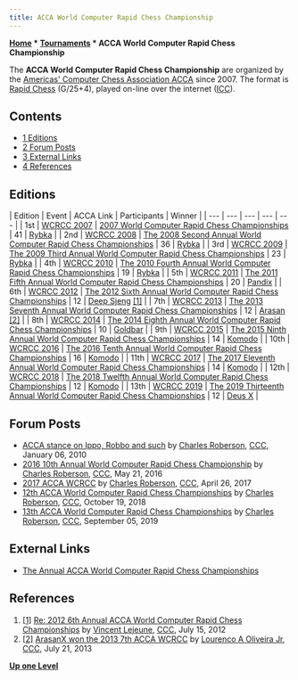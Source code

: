 ```yaml
---
title: ACCA World Computer Rapid Chess Championship
---
```

**[Home](Home "Home") * [Tournaments](Tournaments_and_Matches "Tournaments and Matches") * ACCA World Computer Rapid Chess Championship**

The **ACCA World Computer Rapid Chess Championship** are organized by the [Americas' Computer Chess Association ACCA](ACCA "ACCA") since 2007. The format is [Rapid Chess](https://en.wikipedia.org/wiki/Fast_chess) (G/25+4), played on-line over the internet ([ICC](index.php?title=Internet_Chess_Club&action=edit&redlink=1 "Internet Chess Club (page does not exist)")).

## Contents

- [1 Editions](#editions)
- [2 Forum Posts](#forum-posts)
- [3 External Links](#external-links)
- [4 References](#references)

## Editions

|  Edition
|  Event
|  ACCA Link
|  Participants
|  Winner
|
| --- | --- | --- | --- | --- |
|  1st
| [WCRCC 2007](WCRCC_2007 "WCRCC 2007") | [2007 World Computer Rapid Chess Championships](http://aigames.net/ACCA/2007Presidents.html) |  41
| [Rybka](Rybka "Rybka") |
|  2nd
| [WCRCC 2008](WCRCC_2008 "WCRCC 2008") | [The 2008 Second Annual World Computer Rapid Chess Championships](http://aigames.net/ACCA/ACCAWCRCC/2008ACCAWCRCC/2008WCRCC.html) |  36
| [Rybka](Rybka "Rybka") |
|  3rd
| [WCRCC 2009](WCRCC_2009 "WCRCC 2009") | [The 2009 Third Annual World Computer Rapid Chess Championships](http://aigames.net/ACCA/ACCAWCRCC/2009ACCAWCRCC/WCRCC.html) |  23
| [Rybka](Rybka "Rybka") |
|  4th
| [WCRCC 2010](WCRCC_2010 "WCRCC 2010") | [The 2010 Fourth Annual World Computer Rapid Chess Championships](http://aigames.net/ACCA/ACCAWCRCC/2010ACCAWCRCC/WCRCC.html) |  19
| [Rybka](Rybka "Rybka") |
|  5th
| [WCRCC 2011](WCRCC_2011 "WCRCC 2011") | [The 2011 Fifth Annual World Computer Rapid Chess Championships](http://aigames.net/ACCA/ACCAWCRCC/2011ACCAWCRCC/WCRCC.html) |  20
| [Pandix](Pandix "Pandix") |
|  6th
| [WCRCC 2012](WCRCC_2012 "WCRCC 2012") | [The 2012 Sixth Annual World Computer Rapid Chess Championships](http://aigames.net/ACCA/ACCAWCRCC/2012ACCAWCRCC/WCRCC.html) |  12
| [Deep Sjeng](Deep_Sjeng "Deep Sjeng") <a id="cite-note-1" href="#cite-ref-1">[1]</a> |
|  7th
| [WCRCC 2013](WCRCC_2013 "WCRCC 2013") | [The 2013 Seventh Annual World Computer Rapid Chess Championships](http://aigames.net/ACCA/ACCAWCRCC/2013ACCAWCRCC/WCRCC.html) |  12
| [Arasan](Arasan "Arasan") <a id="cite-note-2" href="#cite-ref-2">[2]</a> |
|  8th
| [WCRCC 2014](WCRCC_2014 "WCRCC 2014") | [The 2014 Eighth Annual World Computer Rapid Chess Championships](http://aigames.net/ACCA/ACCAWCRCC/2014ACCAWCRCC/WCRCC.html) |  10
| [Goldbar](Goldbar "Goldbar") |
|  9th
| [WCRCC 2015](WCRCC_2015 "WCRCC 2015") | [The 2015 Ninth Annual World Computer Rapid Chess Championships](http://aigames.net/ACCA/ACCAWCRCC/2015ACCAWCRCC/WCRCC.html) |  14
| [Komodo](Komodo "Komodo") |
|  10th
| [WCRCC 2016](WCRCC_2016 "WCRCC 2016") | [The 2016 Tenth Annual World Computer Rapid Chess Championships](http://aigames.net/ACCA/ACCAWCRCC/2016ACCAWCRCC/WCRCC.html) |  16
| [Komodo](Komodo "Komodo") |
|  11th
| [WCRCC 2017](WCRCC_2017 "WCRCC 2017") | [The 2017 Eleventh Annual World Computer Rapid Chess Championships](http://aigames.net/ACCA/ACCAWCRCC/2017ACCAWCRCC/WCRCC.html) |  14
| [Komodo](Komodo "Komodo") |
|  12th
| [WCRCC 2018](WCRCC_2018 "WCRCC 2018") | [The 2018 Twelfth Annual World Computer Rapid Chess Championships](http://aigames.net/ACCA/ACCAWCRCC/2018ACCAWCRCC/WCRCC.html) |  12
| [Komodo](Komodo "Komodo") |
|  13th
| [WCRCC 2019](WCRCC_2019 "WCRCC 2019") | [The 2019 Thirteenth Annual World Computer Rapid Chess Championships](http://aigames.net/ACCA/ACCAWCRCC/2019ACCAWCRCC/WCRCC.html) |  12
| [Deus X](Deus_X "Deus X") |

## Forum Posts

- [ACCA stance on Ippo, Robbo and such](http://www.talkchess.com/forum/viewtopic.php?t=31506) by [Charles Roberson](Charles_Roberson "Charles Roberson"), [CCC](CCC "CCC"), January 06, 2010
- [2016 10th Annual World Computer Rapid Chess Championship](http://www.talkchess.com/forum/viewtopic.php?t=60234) by [Charles Roberson](Charles_Roberson "Charles Roberson"), [CCC](CCC "CCC"), May 21, 2016
- [2017 ACCA WCRCC](http://www.talkchess.com/forum/viewtopic.php?t=63834) by [Charles Roberson](Charles_Roberson "Charles Roberson"), [CCC](CCC "CCC"), April 26, 2017
- [12th ACCA World Computer Rapid Chess Championships](http://www.talkchess.com/forum3/viewtopic.php?f=7&t=68696) by [Charles Roberson](Charles_Roberson "Charles Roberson"), [CCC](CCC "CCC"), October 19, 2018
- [13th ACCA World Computer Rapid Chess Championships](http://www.talkchess.com/forum3/viewtopic.php?f=2&t=71734) by [Charles Roberson](Charles_Roberson "Charles Roberson"), [CCC](CCC "CCC"), September 05, 2019

## External Links

- [The Annual ACCA World Computer Rapid Chess Championships](http://aigames.net/ACCA/ACCAWCRCC/WCRCC.html)

## References

1. <a id="cite-ref-1" href="#cite-note-1">[1]</a> [Re: 2012 6th Annual ACCA World Computer Rapid Chess Championships](http://www.talkchess.com/forum/viewtopic.php?topic_view=threads&p=474133&t=43455) by [Vincent Lejeune](index.php?title=Vincent_Lejeune&action=edit&redlink=1 "Vincent Lejeune (page does not exist)"), [CCC](CCC "CCC"), July 15, 2012
1. <a id="cite-ref-2" href="#cite-note-2">[2]</a> [ArasanX won the 2013 7th ACCA WCRCC](http://www.talkchess.com/forum/viewtopic.php?t=47741&postdays=0&postorder=asc&topic_view=&start=37) by [Lourenco A Oliveira Jr](Louren%C3%A7o_Araujo_de_Oliveira_Junior "Lourenço Araujo de Oliveira Junior"), [CCC](CCC "CCC"), July 21, 2013

**[Up one Level](Tournaments_and_Matches "Tournaments and Matches")**

